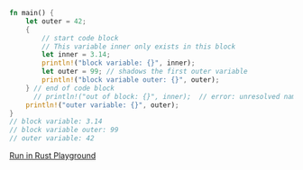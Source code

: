 ```rust
fn main() {
    let outer = 42;
    {
        // start code block
        // This variable inner only exists in this block
        let inner = 3.14;
        println!("block variable: {}", inner);
        let outer = 99; // shadows the first outer variable
        println!("block variable outer: {}", outer);
    } // end of code block
      // println!("out of block: {}", inner);  // error: unresolved name inner - not found in this scope
    println!("outer variable: {}", outer);
}
// block variable: 3.14
// block variable outer: 99
// outer variable: 42

```
[Run in Rust Playground](https://play.rust-lang.org/?version=stable&mode=debug&edition=2021&gist=63f2cce7feee85ac8bc459a1b1cdb41f&version=stable)
